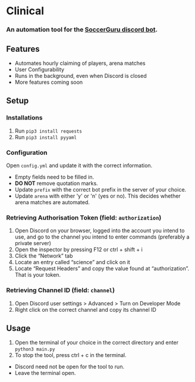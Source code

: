 # Clinical 
### An automation tool for the [SoccerGuru discord bot](https://top.gg/bot/668075833780469772).

## Features
- Automates hourly claiming of players, arena matches
- User Configurability
- Runs in the background, even when Discord is closed
- More features coming soon


## Setup

### Installations
1. Run ``pip3 install requests`` 
2. Run ``pip3 install pyyaml``

### Configuration
Open ``config.yml`` and update it with the correct information.

- Empty fields need to be filled in. 
- **DO NOT** remove quotation marks.
- Update ``prefix`` with the correct bot prefix in the server of your choice. 
- Update ``arena`` with either 'y' or 'n' (yes or no). This decides whether arena matches are automated.

### Retrieving Authorisation Token (field: ``authorization``)
1. Open Discord on your browser, logged into the account you intend to use, and go to the channel you intend to enter commands (preferably a private server)
2. Open the inspector by pressing F12 or ctrl + shift + i
3. Click the “Network” tab
4. Locate an entry called “science” and click on it
5. Locate “Request Headers” and copy the value found at “authorization”. That is your token.

### Retrieving Channel ID (field: ``channel``)
1. Open Discord user settings > Advanced > Turn on Developer Mode
2. Right click on the correct channel and copy its channel ID

## Usage
1. Open the terminal of your choice in the correct directory and enter ``python3 main.py``
2. To stop the tool, press ctrl + c in the terminal.

- Discord need not be open for the tool to run.
- Leave the terminal open.



